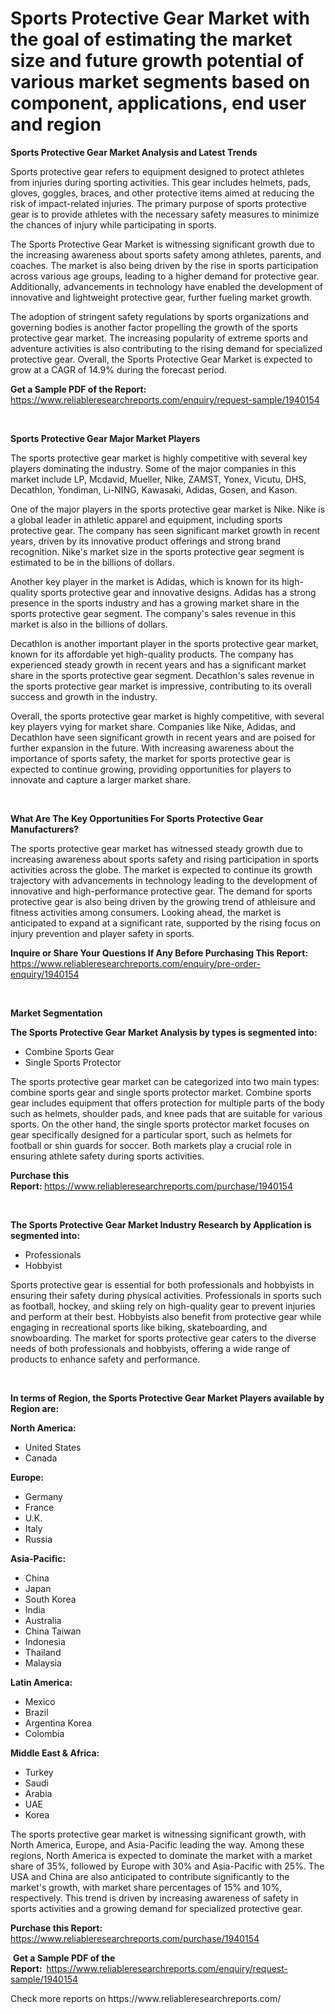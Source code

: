 <p><h1>Sports Protective Gear Market with the goal of estimating the market size and future growth potential of various market segments based on component, applications, end user and region</h1></p><p><strong>Sports Protective Gear Market Analysis and Latest Trends</strong></p>
<p><p>Sports protective gear refers to equipment designed to protect athletes from injuries during sporting activities. This gear includes helmets, pads, gloves, goggles, braces, and other protective items aimed at reducing the risk of impact-related injuries. The primary purpose of sports protective gear is to provide athletes with the necessary safety measures to minimize the chances of injury while participating in sports.</p><p>The Sports Protective Gear Market is witnessing significant growth due to the increasing awareness about sports safety among athletes, parents, and coaches. The market is also being driven by the rise in sports participation across various age groups, leading to a higher demand for protective gear. Additionally, advancements in technology have enabled the development of innovative and lightweight protective gear, further fueling market growth.</p><p>The adoption of stringent safety regulations by sports organizations and governing bodies is another factor propelling the growth of the sports protective gear market. The increasing popularity of extreme sports and adventure activities is also contributing to the rising demand for specialized protective gear. Overall, the Sports Protective Gear Market is expected to grow at a CAGR of 14.9% during the forecast period.</p></p>
<p><strong>Get a Sample PDF of the Report:&nbsp;</strong> <a href="https://www.reliableresearchreports.com/enquiry/request-sample/1940154">https://www.reliableresearchreports.com/enquiry/request-sample/1940154</a></p>
<p>&nbsp;</p>
<p><strong>Sports Protective Gear Major Market Players</strong></p>
<p><p>The sports protective gear market is highly competitive with several key players dominating the industry. Some of the major companies in this market include LP, Mcdavid, Mueller, Nike, ZAMST, Yonex, Vicutu, DHS, Decathlon, Yondiman, Li-NING, Kawasaki, Adidas, Gosen, and Kason.</p><p>One of the major players in the sports protective gear market is Nike. Nike is a global leader in athletic apparel and equipment, including sports protective gear. The company has seen significant market growth in recent years, driven by its innovative product offerings and strong brand recognition. Nike's market size in the sports protective gear segment is estimated to be in the billions of dollars.</p><p>Another key player in the market is Adidas, which is known for its high-quality sports protective gear and innovative designs. Adidas has a strong presence in the sports industry and has a growing market share in the sports protective gear segment. The company's sales revenue in this market is also in the billions of dollars.</p><p>Decathlon is another important player in the sports protective gear market, known for its affordable yet high-quality products. The company has experienced steady growth in recent years and has a significant market share in the sports protective gear segment. Decathlon's sales revenue in the sports protective gear market is impressive, contributing to its overall success and growth in the industry.</p><p>Overall, the sports protective gear market is highly competitive, with several key players vying for market share. Companies like Nike, Adidas, and Decathlon have seen significant growth in recent years and are poised for further expansion in the future. With increasing awareness about the importance of sports safety, the market for sports protective gear is expected to continue growing, providing opportunities for players to innovate and capture a larger market share.</p></p>
<p>&nbsp;</p>
<p><strong>What Are The Key Opportunities For Sports Protective Gear Manufacturers?</strong></p>
<p><p>The sports protective gear market has witnessed steady growth due to increasing awareness about sports safety and rising participation in sports activities across the globe. The market is expected to continue its growth trajectory with advancements in technology leading to the development of innovative and high-performance protective gear. The demand for sports protective gear is also being driven by the growing trend of athleisure and fitness activities among consumers. Looking ahead, the market is anticipated to expand at a significant rate, supported by the rising focus on injury prevention and player safety in sports.</p></p>
<p><strong>Inquire or Share Your Questions If Any Before Purchasing This Report:</strong> <a href="https://www.reliableresearchreports.com/enquiry/pre-order-enquiry/1940154">https://www.reliableresearchreports.com/enquiry/pre-order-enquiry/1940154</a></p>
<p>&nbsp;</p>
<p><strong>Market Segmentation</strong></p>
<p><strong>The Sports Protective Gear Market Analysis by types is segmented into:</strong></p>
<p><ul><li>Combine Sports Gear</li><li>Single Sports Protector</li></ul></p>
<p><p>The sports protective gear market can be categorized into two main types: combine sports gear and single sports protector market. Combine sports gear includes equipment that offers protection for multiple parts of the body such as helmets, shoulder pads, and knee pads that are suitable for various sports. On the other hand, the single sports protector market focuses on gear specifically designed for a particular sport, such as helmets for football or shin guards for soccer. Both markets play a crucial role in ensuring athlete safety during sports activities.</p></p>
<p><strong>Purchase this Report:&nbsp;</strong><a href="https://www.reliableresearchreports.com/purchase/1940154">https://www.reliableresearchreports.com/purchase/1940154</a></p>
<p>&nbsp;</p>
<p><strong>The Sports Protective Gear Market Industry Research by Application is segmented into:</strong></p>
<p><ul><li>Professionals</li><li>Hobbyist</li></ul></p>
<p><p>Sports protective gear is essential for both professionals and hobbyists in ensuring their safety during physical activities. Professionals in sports such as football, hockey, and skiing rely on high-quality gear to prevent injuries and perform at their best. Hobbyists also benefit from protective gear while engaging in recreational sports like biking, skateboarding, and snowboarding. The market for sports protective gear caters to the diverse needs of both professionals and hobbyists, offering a wide range of products to enhance safety and performance.</p></p>
<p>&nbsp;</p>
<p><strong>In terms of Region, the Sports Protective Gear Market Players available by Region are:</strong></p>
<p>
    <p> <strong> North America: </strong>
        <ul>
            <li>United States</li>
            <li>Canada</li>
        </ul>
        </p> 
    <p> <strong> Europe: </strong>
        <ul>
            <li>Germany</li>
            <li>France</li>
            <li>U.K.</li>
            <li>Italy</li>
            <li>Russia</li>
        </ul>
        </p> 
    <p> <strong> Asia-Pacific: </strong>
        <ul>
            <li>China</li>
            <li>Japan</li>
            <li>South Korea</li>
            <li>India</li>
            <li>Australia</li>
            <li>China Taiwan</li>
            <li>Indonesia</li>
            <li>Thailand</li>
            <li>Malaysia</li>
        </ul>
        </p> 
    <p> <strong> Latin America: </strong>
        <ul>
            <li>Mexico</li>
            <li>Brazil</li>
            <li>Argentina Korea</li>
            <li>Colombia</li>
        </ul>
        </p> 
    <p> <strong> Middle East & Africa: </strong>
        <ul>
            <li>Turkey</li>
            <li>Saudi</li>
            <li>Arabia</li>
            <li>UAE</li>
            <li>Korea</li>
        </ul>
    </p>
    </p>
<p><p>The sports protective gear market is witnessing significant growth, with North America, Europe, and Asia-Pacific leading the way. Among these regions, North America is expected to dominate the market with a market share of 35%, followed by Europe with 30% and Asia-Pacific with 25%. The USA and China are also anticipated to contribute significantly to the market's growth, with market share percentages of 15% and 10%, respectively. This trend is driven by increasing awareness of safety in sports activities and a growing demand for specialized protective gear.</p></p>
<p><strong>Purchase this Report: </strong><a href="https://www.reliableresearchreports.com/purchase/1940154">https://www.reliableresearchreports.com/purchase/1940154</a></p>
<p>&nbsp;<strong>Get a Sample PDF of the Report:&nbsp;&nbsp;</strong><a href="https://www.reliableresearchreports.com/enquiry/request-sample/1940154">https://www.reliableresearchreports.com/enquiry/request-sample/1940154</a></p>
<p><strong></strong></p>
<p>Check more reports on https://www.reliableresearchreports.com/</p>